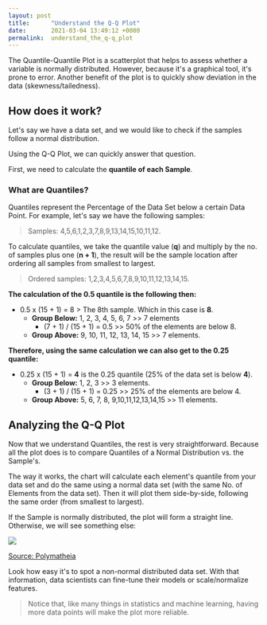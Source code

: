 ```yaml
---
layout: post
title:      "Understand the Q-Q Plot"
date:       2021-03-04 13:49:12 +0000
permalink:  understand_the_q-q_plot
---
```


The Quantile-Quantile Plot is a scatterplot that helps to assess whether a variable is normally distributed. However, because it's a graphical tool, it's prone to error. Another benefit of the plot is to quickly show deviation in the data (skewness/tailedness).

## How does it work?
Let's say we have a data set, and we would like to check if the samples follow a normal distribution.

Using the Q-Q Plot, we can quickly answer that question. 

First, we need to calculate the **quantile of each Sample**.

### What are Quantiles?
Quantiles represent the Percentage of the Data Set below a certain Data Point. For example, let's say we have the following samples:

> Samples: 4,5,6,1,2,3,7,8,9,13,14,15,10,11,12.

To calculate quantiles, we take the quantile value (**q**) and multiply by the no. of samples plus one (**n + 1**), the result will be the sample location after ordering all samples from smallest to largest.

> Ordered samples: 1,2,3,4,5,6,7,8,9,10,11,12,13,14,15.

**The calculation of the 0.5 quantile is the following then:**
- 0.5 x (15 + 1) = 8 > The 8th sample. Which in this case is **8**. 
    - **Group Below:** 1, 2, 3, 4, 5, 6, 7 >> 7 elements
        - (7 + 1) / (15 + 1) = 0.5 >> 50% of the elements are below 8.
    - **Group Above:** 9, 10, 11, 12, 13, 14, 15 >> 7 elements.

**Therefore, using the same calculation we can also get to the 0.25 quantile:**
- 0.25 x (15 + 1) = **4** is the 0.25 quantile (25% of the data set is below **4**).
    - **Group Below:** 1, 2, 3 >> 3 elements.
        - (3 + 1) / (15 + 1) = 0.25 >> 25% of the elements are below 4.
    - **Group Above:** 5, 6, 7, 8, 9,10,11,12,13,14,15 >> 11 elements.

## Analyzing the Q-Q Plot
Now that we understand Quantiles, the rest is very straightforward. Because all the plot does is to compare Quantiles of a Normal Distribution vs. the Sample's. 

The way it works, the chart will calculate each element's quantile from your data set and do the same using a normal data set (with the same No. of Elements from the data set). Then it will plot them side-by-side, following the same order (from smallest to largest).

If the Sample is normally distributed, the plot will form a straight line. Otherwise, we will see something else:

![](https://miro.medium.com/max/1024/1*_wuWDNGs3hB2K0_kgpoc1A.jpeg)

[Source: Polymatheia](http://sherrytowers.com/2013/08/29/aml-610-fall-2013-module-ii-review-of-probability-distributions/qqplot_examples/)

Look how easy it's to spot a non-normal distributed data set. With that information, data scientists can fine-tune their models or scale/normalize features.

> Notice that, like many things in statistics and machine learning, having more data points will make the plot more reliable.
